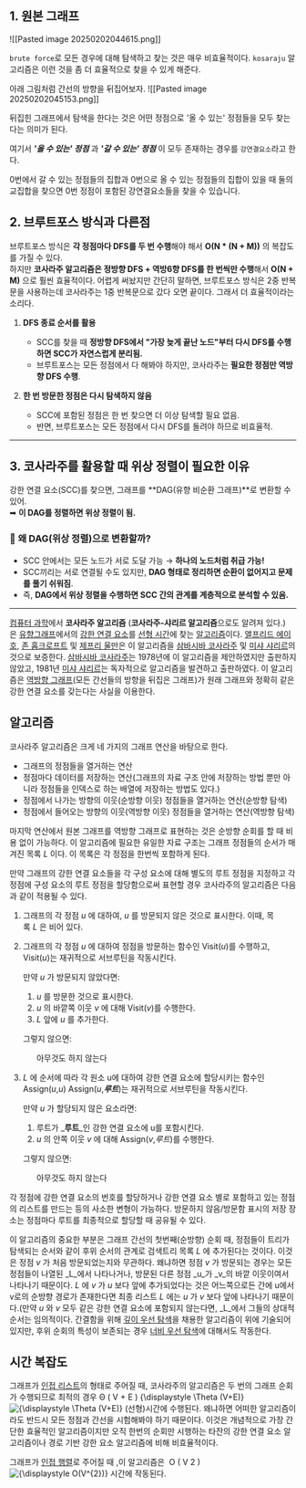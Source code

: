 ## 1. 원본 그래프

![[Pasted image 20250202044615.png]]


`brute force`로 모든 경우에 대해 탐색하고 찾는 것은 매우 비효율적이다.
`kosaraju` 알고리즘은 이런 것을 좀 더 효율적으로 찾을 수 있게 해준다.

아래 그림처럼 간선의 방향을 뒤집어보자.
![[Pasted image 20250202045153.png]]

뒤집힌 그래프에서 탐색을 한다는 것은 어떤 정점으로 '올 수 있는' 정점들을 모두 찾는다는 의미가 된다. 

여기서 ___'올 수 있는' 정점___ 과 ___'갈 수 있는' 정점___ 이 모두 존재하는 경우를 `강연결요소`라고 한다. 


0번에서 갈 수 있는 정점들의 집합과 0번으로 올 수 있는 정점들의 집합이 있을 때 둘의 교집합을 찾으면 0번 정점이 포함된 강연결요소들을 찾을 수 있습니다.

## 2. 브루트포스 방식과 다른점
브루트포스 방식은 **각 정점마다 DFS를 두 번 수행**해야 해서 **O(N * (N + M))** 의 복잡도를 가질 수 있다.  
하지만 **코사라주 알고리즘은 정방향 DFS + 역방6향 DFS를 한 번씩만 수행**해서 **O(N + M)** 으로 훨씬 효율적이다. 어렵게 써놨지만 간단히 말하면, 브루트포스 방식은 2중 반복문을 사용하는데 코사라주는 1중 반복문으로 갔다 오면 끝이다. 그래서 더 효율적이라는 소리다.

1. **DFS 종료 순서를 활용**
    
    - SCC를 찾을 때 **정방향 DFS에서 "가장 늦게 끝난 노드"부터 다시 DFS를 수행하면 SCC가 자연스럽게 분리됨.**
    - 브루트포스는 모든 정점에서 다 해봐야 하지만, 코사라주는 **필요한 정점만 역방향 DFS 수행**.
2. **한 번 방문한 정점은 다시 탐색하지 않음**
    
    - SCC에 포함된 정점은 한 번 찾으면 더 이상 탐색할 필요 없음.
    - 반면, 브루트포스는 모든 정점에서 다시 DFS를 돌려야 하므로 비효율적.

---

## 3. 코사라주를 활용할 때 위상 정렬이 필요한 이유

강한 연결 요소(SCC)를 찾으면, 그래프를 **DAG(유향 비순환 그래프)**로 변환할 수 있어.  
➡ **이 DAG를 정렬하면 위상 정렬이 됨.**

### 🔹 **왜 DAG(위상 정렬)으로 변환할까?**

- SCC 안에서는 모든 노드가 서로 도달 가능 → **하나의 노드처럼 취급 가능!**
- SCC끼리는 서로 연결될 수도 있지만, **DAG 형태로 정리하면 순환이 없어지고 문제를 풀기 쉬워짐**.
- 즉, **DAG에서 위상 정렬을 수행하면 SCC 간의 관계를 계층적으로 분석할 수 있음.**


---

[컴퓨터 과학](https://ko.wikipedia.org/wiki/%EC%BB%B4%ED%93%A8%ED%84%B0_%EA%B3%BC%ED%95%99 "컴퓨터 과학")에서 **코사라주 알고리즘** (**코사라주-샤리르 알고리즘**으로도 알려져 있다.)은 [유향그래프](https://ko.wikipedia.org/wiki/%EC%9C%A0%ED%96%A5%EA%B7%B8%EB%9E%98%ED%94%84 "유향그래프")에서의 [강한 연결 요소](https://ko.wikipedia.org/wiki/%EA%B0%95%ED%95%9C_%EC%97%B0%EA%B2%B0_%EC%9A%94%EC%86%8C "강한 연결 요소")를 [선형 시간](https://ko.wikipedia.org/wiki/%EC%8B%9C%EA%B0%84_%EB%B3%B5%EC%9E%A1%EB%8F%84 "시간 복잡도")에 찾는 [알고리즘](https://ko.wikipedia.org/wiki/%EC%95%8C%EA%B3%A0%EB%A6%AC%EC%A6%98 "알고리즘")이다. [앨프리드 에이호](https://ko.wikipedia.org/wiki/%EC%95%A8%ED%94%84%EB%A6%AC%EB%93%9C_%EC%97%90%EC%9D%B4%ED%98%B8 "앨프리드 에이호"), [존 홉크로프트](https://ko.wikipedia.org/wiki/%EC%A1%B4_%ED%99%89%ED%81%AC%EB%A1%9C%ED%94%84%ED%8A%B8 "존 홉크로프트") 및 [제프리 울만](https://ko.wikipedia.org/wiki/%EC%A0%9C%ED%94%84%EB%A6%AC_%EC%9A%B8%EB%A7%8C "제프리 울만")은 이 알고리즘을 [삼바시바 코사라주](https://ko.wikipedia.org/wiki/%EC%82%BC%EB%B0%94%EC%8B%9C%EB%B0%94_%EC%BD%94%EC%82%AC%EB%9D%BC%EC%A3%BC "삼바시바 코사라주") 및 [미샤 샤리르](https://ko.wikipedia.org/wiki/Micha_Sharir "Micha Sharir")의 것으로 보증한다. [삼바시바 코사라주](https://ko.wikipedia.org/wiki/S._Rao_Kosaraju "S. Rao Kosaraju")는 1978년에 이 알고리즘을 제안하였지만 출판하지 않았고, 1981년 [미샤 샤리르](https://ko.wikipedia.org/wiki/Micha_Sharir "Micha Sharir")는 독자적으로 알고리즘을 발견하고 출판하였다. 이 알고리즘은 [역방향 그래프](https://ko.wikipedia.org/wiki/Transpose_graph "Transpose graph")(모든 간선들의 방향을 뒤집은 그래프)가 원래 그래프와 정확히 같은 강한 연결 요소를 갖는다는 사실을 이용한다.

## 알고리즘

코사라주 알고리즘은 크게 네 가지의 그래프 연산을 바탕으로 한다.

- 그래프의 정점들을 열거하는 연산
- 정점마다 데이터를 저장하는 연산(그래프의 자료 구조 안에 저장하는 방법 뿐만 아니라 정점들을 인덱스로 하는 배열에 저장하는 방법도 있다.)
- 정점에서 나가는 방향의 이웃(순방향 이웃) 정점들을 열거하는 연산(순방향 탐색)
- 정점에서 들어오는 방향의 이웃(역방향 이웃) 정점들을 열거하는 연산(역방향 탐색)

마지막 연산에서 원본 그래프를 역방향 그래프로 표현하는 것은 순방향 순회를 할 때 비용 없이 가능하다. 이 알고리즘에 필요한 유일한 자료 구조는 그래프 정점들의 순서가 매겨진 목록 _L_ 이다. 이 목록은 각 정점을 한번씩 포함하게 된다.

만약 그래프의 강한 연결 요소들을 각 구성 요소에 대해 별도의 루트 정점을 지정하고 각 정점에 구성 요소의 루트 정점을 할당함으로써 표현할 경우 코사라주의 알고리즘은 다음과 같이 적용될 수 있다.

1. 그래프의 각 정점 _u_ 에 대하여, _u_ 를 방문되지 않은 것으로 표시한다. 이때, 목록 _L_ 은 비어 있다.
2. 그래프의 각 정점 _u_ 에 대하여 정점을 방문하는 함수인 Visit(_u_)를 수행하고, Visit(_u_)는 재귀적으로 서브루틴을 작동시킨다.
    
    만약 _u_ 가 방문되지 않았다면:
    
    1. _u_ 를 방문한 것으로 표시한다.
    2. _u_ 의 바깥쪽 이웃 _v_ 에 대해 Visit(_v_)를 수행한다.
    3. _L_ 앞에 _u_ 를 추가한다.
    
    그렇지 않으면:
    
          아무것도 하지 않는다
    
3. _L_ 에 순서에 따라 각 원소 u에 대하여 강한 연결 요소에 할당시키는 함수인 Assign(_u_,_u_) Assign(_u_,_**루트**_)는 재귀적으로 서브루틴을 작동시킨다.
    
    만약 _u_ 가 할당되지 않은 요소라면:
    
    1. 루트가 _**루트**_인 강한 연결 요소에 u를 포함시킨다.
    2. _u_ 의 안쪽 이웃 _v_ 에 대해 Assign(_v_,_루트_)를 수행한다.
    
    그렇지 않으면:
    
          아무것도 하지 않는다
    

각 정점에 강한 연결 요소의 번호를 할당하거나 강한 연결 요소 별로 포함하고 있는 정점의 리스트를 만드는 등의 사소한 변형이 가능하다. 방문하지 않음/방문함 표시의 저장 장소는 정점마다 루트를 최종적으로 할당할 때 공유될 수 있다.

이 알고리즘의 중요한 부분은 그래프 간선의 첫번째(순방향) 순회 때, 정점들이 트리가 탐색되는 순서와 같이 후위 순서의 관계로 검색트리 목록 _L_ 에 추가된다는 것이다. 이것은 정점 _v_ 가 처음 방문되었는지와 무관하다. 왜냐하면 정점 _v_ 가 방문되는 경우는 모든 정점들이 나열된 _L_에서 나타나거나, 방문된 다른 정점 _u_가 _v_의 바깥 이웃이여서 나타나기 때문이다. _L_ 에 _v_ 가 _u_ 보다 앞에 추가되었다는 것은 어느쪽으로든 간에 u에서 v로의 순방향 경로가 존재한다면 최종 리스트 _L_ 에는 _u_ 가 _v_ 보다 앞에 나타나기 때문이다.(만약 _u_ 와 _v_ 모두 같은 강한 연결 요소에 포함되지 않는다면, _L_에서 그들의 상대적 순서는 임의적이다. 간결함을 위해 [깊이 우선 탐색](https://ko.wikipedia.org/wiki/%EA%B9%8A%EC%9D%B4_%EC%9A%B0%EC%84%A0_%ED%83%90%EC%83%89 "깊이 우선 탐색")을 채용한 알고리즘이 위에 기술되어있지만, 후위 순회의 특성이 보존되는 경우 [너비 우선 탐색](https://ko.wikipedia.org/wiki/%EB%84%88%EB%B9%84_%EC%9A%B0%EC%84%A0_%ED%83%90%EC%83%89 "너비 우선 탐색")에 대해서도 작동한다.

## 시간 복잡도

그래프가 [인접 리스트](https://ko.wikipedia.org/wiki/%EC%9D%B8%EC%A0%91_%EB%A6%AC%EC%8A%A4%ED%8A%B8 "인접 리스트")의 형태로 주어질 때, 코사라주의 알고리즘은 두 번의 그래프 순회가 수행되므로 최적의 경우 Θ ( V + E ) {\displaystyle \Theta (V+E)} ![{\displaystyle \Theta (V+E)}](https://wikimedia.org/api/rest_v1/media/math/render/svg/1d6f3cfdfc2dd5f269373778460f22af0c4d3466) (선형)시간에 수행된다. 왜냐하면 어떠한 알고리즘이라도 반드시 모든 정점과 간선을 시험해봐야 하기 때문이다. 이것은 개념적으로 가장 간단한 효율적인 알고리즘이지만 오직 한번의 순회만 시행하는 타잔의 강한 연결 요소 알고리즘이나 경로 기반 강한 요소 알고리즘에 비해 비효율적이다.

그래프가 [인접 행렬](https://ko.wikipedia.org/wiki/%EC%9D%B8%EC%A0%91%ED%96%89%EB%A0%AC "인접행렬")로 주어질 때 ,이 알고리즘은  O ( V 2 ) ![{\displaystyle O(V^{2})}](https://wikimedia.org/api/rest_v1/media/math/render/svg/11a5ce39ea34c896a32654d0b4afd06694e7376c) 시간에 작동된다.